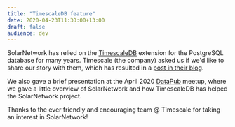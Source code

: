 ```yaml
---
title: "TimescaleDB feature"
date: 2020-04-23T11:30:00+13:00
draft: false
audience: dev
---
```

SolarNetwork has relied on the [TimescaleDB][tsdb] extension for the PostgreSQL database for many
years. Timescale (the company) asked us if we'd like to share our story with them, which has
resulted in a [post in their blog][tsblog].

<!--more-->

We also gave a brief presentation at the April 2020 [DataPub][datapub] meetup, where we gave a
little overview of SolarNetwork and how TimescaleDB has helped the SolarNetwork project.

Thanks to the ever friendly and encouraging team @ Timescale for taking an interest in SolarNetwork!

[tsdb]: https://www.timescale.com/
[tsblog]: https://blog.timescale.com/blog/how-solarnetwork-fuels-energy-conservation-with-timescaledb/
[datapub]: https://www.timescale.com/meetups/datapub
